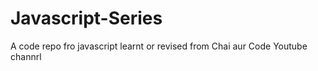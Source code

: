 # Javascript-Series
A code repo fro javascript learnt or revised from Chai aur Code Youtube channrl
